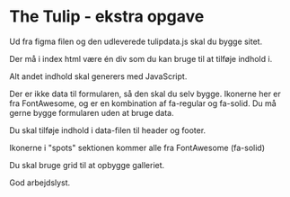 # The Tulip - ekstra opgave

Ud fra figma filen og den udleverede tulipdata.js skal du bygge sitet. 

Der må i index html være én div som du kan bruge til at tilføje indhold i. 

Alt andet indhold skal generers med JavaScript.

Der er ikke data til formularen, så den skal du selv bygge. Ikonerne her er fra FontAwesome, og er en kombination af fa-regular og fa-solid. Du må gerne bygge formularen uden at bruge data.

Du skal tilføje indhold i data-filen til header og footer.

Ikonerne i  "spots" sektionen kommer alle fra FontAwesome (fa-solid)

Du skal bruge grid til at opbygge galleriet.

God arbejdslyst.